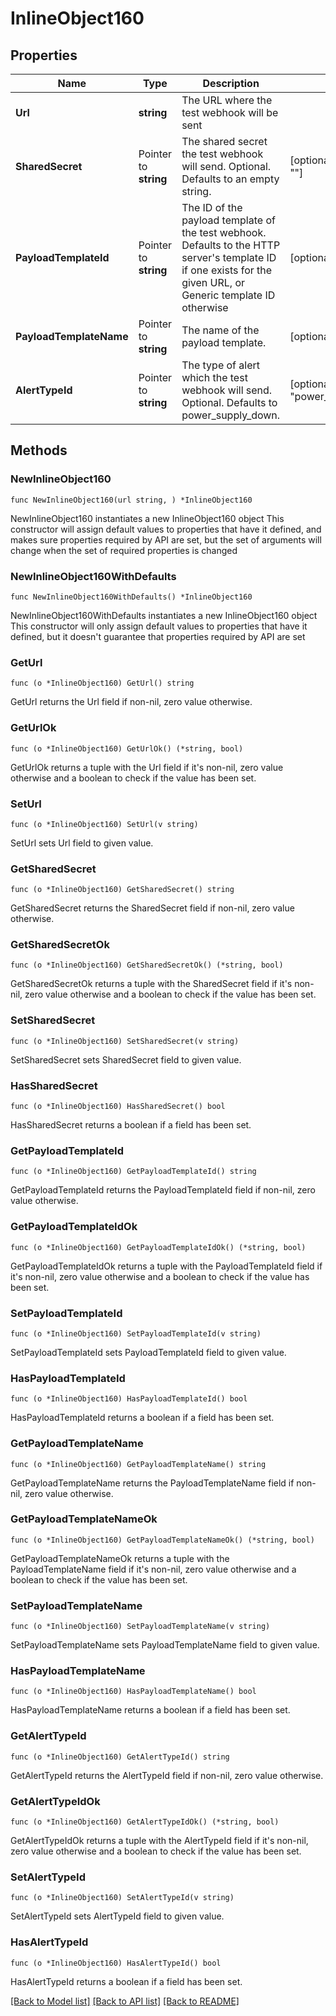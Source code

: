 # InlineObject160

## Properties

Name | Type | Description | Notes
------------ | ------------- | ------------- | -------------
**Url** | **string** | The URL where the test webhook will be sent | 
**SharedSecret** | Pointer to **string** | The shared secret the test webhook will send. Optional. Defaults to an empty string. | [optional] [default to ""]
**PayloadTemplateId** | Pointer to **string** | The ID of the payload template of the test webhook. Defaults to the HTTP server&#39;s template ID if one exists for the given URL, or Generic template ID otherwise | [optional] 
**PayloadTemplateName** | Pointer to **string** | The name of the payload template. | [optional] 
**AlertTypeId** | Pointer to **string** | The type of alert which the test webhook will send. Optional. Defaults to power_supply_down. | [optional] [default to "power_supply_down"]

## Methods

### NewInlineObject160

`func NewInlineObject160(url string, ) *InlineObject160`

NewInlineObject160 instantiates a new InlineObject160 object
This constructor will assign default values to properties that have it defined,
and makes sure properties required by API are set, but the set of arguments
will change when the set of required properties is changed

### NewInlineObject160WithDefaults

`func NewInlineObject160WithDefaults() *InlineObject160`

NewInlineObject160WithDefaults instantiates a new InlineObject160 object
This constructor will only assign default values to properties that have it defined,
but it doesn't guarantee that properties required by API are set

### GetUrl

`func (o *InlineObject160) GetUrl() string`

GetUrl returns the Url field if non-nil, zero value otherwise.

### GetUrlOk

`func (o *InlineObject160) GetUrlOk() (*string, bool)`

GetUrlOk returns a tuple with the Url field if it's non-nil, zero value otherwise
and a boolean to check if the value has been set.

### SetUrl

`func (o *InlineObject160) SetUrl(v string)`

SetUrl sets Url field to given value.


### GetSharedSecret

`func (o *InlineObject160) GetSharedSecret() string`

GetSharedSecret returns the SharedSecret field if non-nil, zero value otherwise.

### GetSharedSecretOk

`func (o *InlineObject160) GetSharedSecretOk() (*string, bool)`

GetSharedSecretOk returns a tuple with the SharedSecret field if it's non-nil, zero value otherwise
and a boolean to check if the value has been set.

### SetSharedSecret

`func (o *InlineObject160) SetSharedSecret(v string)`

SetSharedSecret sets SharedSecret field to given value.

### HasSharedSecret

`func (o *InlineObject160) HasSharedSecret() bool`

HasSharedSecret returns a boolean if a field has been set.

### GetPayloadTemplateId

`func (o *InlineObject160) GetPayloadTemplateId() string`

GetPayloadTemplateId returns the PayloadTemplateId field if non-nil, zero value otherwise.

### GetPayloadTemplateIdOk

`func (o *InlineObject160) GetPayloadTemplateIdOk() (*string, bool)`

GetPayloadTemplateIdOk returns a tuple with the PayloadTemplateId field if it's non-nil, zero value otherwise
and a boolean to check if the value has been set.

### SetPayloadTemplateId

`func (o *InlineObject160) SetPayloadTemplateId(v string)`

SetPayloadTemplateId sets PayloadTemplateId field to given value.

### HasPayloadTemplateId

`func (o *InlineObject160) HasPayloadTemplateId() bool`

HasPayloadTemplateId returns a boolean if a field has been set.

### GetPayloadTemplateName

`func (o *InlineObject160) GetPayloadTemplateName() string`

GetPayloadTemplateName returns the PayloadTemplateName field if non-nil, zero value otherwise.

### GetPayloadTemplateNameOk

`func (o *InlineObject160) GetPayloadTemplateNameOk() (*string, bool)`

GetPayloadTemplateNameOk returns a tuple with the PayloadTemplateName field if it's non-nil, zero value otherwise
and a boolean to check if the value has been set.

### SetPayloadTemplateName

`func (o *InlineObject160) SetPayloadTemplateName(v string)`

SetPayloadTemplateName sets PayloadTemplateName field to given value.

### HasPayloadTemplateName

`func (o *InlineObject160) HasPayloadTemplateName() bool`

HasPayloadTemplateName returns a boolean if a field has been set.

### GetAlertTypeId

`func (o *InlineObject160) GetAlertTypeId() string`

GetAlertTypeId returns the AlertTypeId field if non-nil, zero value otherwise.

### GetAlertTypeIdOk

`func (o *InlineObject160) GetAlertTypeIdOk() (*string, bool)`

GetAlertTypeIdOk returns a tuple with the AlertTypeId field if it's non-nil, zero value otherwise
and a boolean to check if the value has been set.

### SetAlertTypeId

`func (o *InlineObject160) SetAlertTypeId(v string)`

SetAlertTypeId sets AlertTypeId field to given value.

### HasAlertTypeId

`func (o *InlineObject160) HasAlertTypeId() bool`

HasAlertTypeId returns a boolean if a field has been set.


[[Back to Model list]](../README.md#documentation-for-models) [[Back to API list]](../README.md#documentation-for-api-endpoints) [[Back to README]](../README.md)


